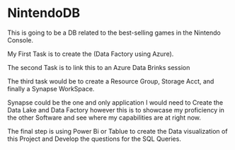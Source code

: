 # NintendoDB

This is going to be a DB related to the best-selling games in the Nintendo Console. 

My First Task is to create the (Data Factory using Azure). 

The second Task is to link this to an Azure Data Brinks session

The third task would be to create a Resource Group, Storage Acct, and finally a Synapse WorkSpace. 

Synapse could be the one and only application I would need to Create the Data Lake and Data Factory however this is to showcase my proficiency in the other Software and see where my capabilities are at right now. 

The final step is using Power Bi or Tablue to create the Data visualization of this Project and Develop the questions for the SQL Queries. 
